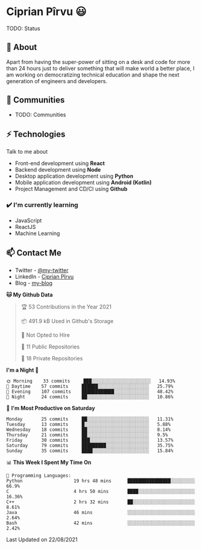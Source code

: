 # Ciprian Pîrvu 😃

TODO: Status

## 🧐 About

Apart from having the super-power of sitting on a desk and code for more than 24 hours just to deliver something that will make world a better place, I am working on democratizing technical education and shape the next generation of engineers and developers.

## 👯 Communities

-   TODO: Communities

## ⚡ Technologies

Talk to me about

-   Front-end development using **React**
-   Backend development using **Node**
-   Desktop application development using **Python**
-   Mobile application development using **Android (Kotlin)**
-   Project Management and CD/CI using **Github**

### ✔️ I'm currently learning

-   JavaScript
-   ReactJS
-   Machine Learning

## 📫 Contact Me

-   Twitter - [@my-twitter]()
-   LinkedIn - [Ciprian Pîrvu](https://www.linkedin.com/in/p%C3%AErvu-ciprian-cristian-4415991b1/)
-   Blog - [my-blog]()

<!--START_SECTION:waka-->
**🐱 My Github Data** 

> 🏆 53 Contributions in the Year 2021
 > 
> 📦 491.9 kB Used in Github's Storage 
 > 
> 🚫 Not Opted to Hire
 > 
> 📜 11 Public Repositories 
 > 
> 🔑 18 Private Repositories  
 > 
**I'm a Night 🦉** 

```text
🌞 Morning    33 commits     ███░░░░░░░░░░░░░░░░░░░░░░   14.93% 
🌆 Daytime    57 commits     ██████░░░░░░░░░░░░░░░░░░░   25.79% 
🌃 Evening    107 commits    ████████████░░░░░░░░░░░░░   48.42% 
🌙 Night      24 commits     ██░░░░░░░░░░░░░░░░░░░░░░░   10.86%

```
📅 **I'm Most Productive on Saturday** 

```text
Monday       25 commits     ██░░░░░░░░░░░░░░░░░░░░░░░   11.31% 
Tuesday      13 commits     █░░░░░░░░░░░░░░░░░░░░░░░░   5.88% 
Wednesday    18 commits     ██░░░░░░░░░░░░░░░░░░░░░░░   8.14% 
Thursday     21 commits     ██░░░░░░░░░░░░░░░░░░░░░░░   9.5% 
Friday       30 commits     ███░░░░░░░░░░░░░░░░░░░░░░   13.57% 
Saturday     79 commits     █████████░░░░░░░░░░░░░░░░   35.75% 
Sunday       35 commits     ████░░░░░░░░░░░░░░░░░░░░░   15.84%

```


📊 **This Week I Spent My Time On** 

```text
💬 Programming Languages: 
Python                   19 hrs 48 mins      ████████████████░░░░░░░░░   66.9% 
C                        4 hrs 50 mins       ████░░░░░░░░░░░░░░░░░░░░░   16.36% 
C++                      2 hrs 32 mins       ██░░░░░░░░░░░░░░░░░░░░░░░   8.61% 
Java                     46 mins             ░░░░░░░░░░░░░░░░░░░░░░░░░   2.64% 
Bash                     42 mins             ░░░░░░░░░░░░░░░░░░░░░░░░░   2.42%

```


 Last Updated on 22/08/2021
<!--END_SECTION:waka-->
